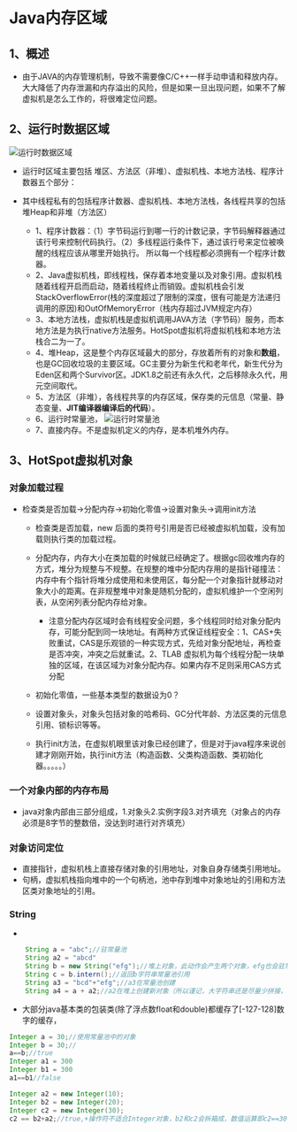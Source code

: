 # Java内存区域
## 1、概述
* 由于JAVA的内存管理机制，导致不需要像C/C++一样手动申请和释放内存。大大降低了内存泄漏和内存溢出的风险，但是如果一旦出现问题，如果不了解虚拟机是怎么工作的，将很难定位问题。
## 2、运行时数据区域
 ![运行时数据区域](https://user-gold-cdn.xitu.io/2018/4/27/16306a34cd8a4354?w=513&h=404&f=png&s=132068)
* 运行时区域主要包括 堆区、方法区（非堆）、虚拟机栈、本地方法栈、程序计数器五个部分：
* 其中线程私有的包括程序计数器、虚拟机栈、本地方法栈，各线程共享的包括堆Heap和非堆（方法区）
    
    * 1、程序计数器：（1）字节码运行到哪一行的计数记录，字节码解释器通过该行号来控制代码执行。（2）多线程运行条件下，通过该行号来定位被唤醒的线程应该从哪里开始执行。 所以每一个线程都必须拥有一个程序计数器。
    * 2、Java虚拟机栈，即线程栈，保存着本地变量以及对象引用。虚拟机栈随着线程开启而启动，随着线程终止而销毁。虚拟机栈会引发StackOverflowError(栈的深度超过了限制的深度，很有可能是方法递归调用的原因)和OutOfMemoryError（栈内存超过JVM规定内存）
    * 3、本地方法栈，虚拟机栈是虚拟机调用JAVA方法（字节码）服务，而本地方法是为执行native方法服务。HotSpot虚拟机将虚拟机栈和本地方法栈合二为一了。
    * 4、堆Heap，这是整个内存区域最大的部分，存放着所有的对象和**数组**，也是GC回收垃圾的主要区域。GC主要分为新生代和老年代，新生代分为Eden区和两个Survivor区。JDK1.8之前还有永久代，之后移除永久代，用元空间取代。
    * 5、方法区（非堆），各线程共享的内存区域，保存类的元信息（常量、静态变量、**JIT编译器编译后的代码**）。
    * 6、运行时常量池，
        ![运行时常量池](https://camo.githubusercontent.com/17620721a9f326a235aeec8956949cec03f3f125/687474703a2f2f6d792d626c6f672d746f2d7573652e6f73732d636e2d6265696a696e672e616c6979756e63732e636f6d2f31382d392d31342f32363033383433332e6a7067)
    * 7、直接内存。不是虚拟机定义的内存，是本机堆外内存。
## 3、HotSpot虚拟机对象
### 对象加载过程

* 检查类是否加载→分配内存→初始化零值→设置对象头→调用init方法
    
    * 检查类是否加载，new 后面的类符号引用是否已经被虚拟机加载，没有加载则执行类的加载过程。
    * 分配内存，内存大小在类加载的时候就已经确定了。根据gc回收堆内存的方式，堆分为规整与不规整。在规整的堆中分配内存用的是指针碰撞法：内存中有个指针将堆分成使用和未使用区，每分配一个对象指针就移动对象大小的距离。在非规整堆中对象是随机分配的，虚拟机维护一个空闲列表，从空闲列表分配内存给对象。

        * 注意分配内存区域时会有线程安全问题，多个线程同时给对象分配内存，可能分配到同一块地址。有两种方式保证线程安全：1、CAS+失败重试，CAS是乐观锁的一种实现方式，先给对象分配地址，再检查是否冲突，冲突之后就重试。2、TLAB 虚拟机为每个线程分配一块单独的区域，在该区域为对象分配内存。如果内存不足则采用CAS方式分配
    * 初始化零值，一些基本类型的数据设为0？
    * 设置对象头，对象头包括对象的哈希码、GC分代年龄、方法区类的元信息引用、锁标识等等。
    * 执行init方法，在虚拟机眼里该对象已经创建了，但是对于java程序来说创建才刚刚开始，执行init方法（构造函数、父类构造函数、类初始化器。。。。。）
### 一个对象内部的内存布局
* java对象内部由三部分组成，1.对象头2.实例字段3.对齐填充（对象占的内存必须是8字节的整数倍，没达到时进行对齐填充）
### 对象访问定位
* 直接指针，虚拟机栈上直接存储对象的引用地址，对象自身存储类引用地址。
* 句柄，虚拟机栈指向堆中的一个句柄池，池中存到堆中对象地址的引用和方法区类对象地址的引用。
### String
* 
```java
    String a = "abc";//驻常量池
    String a2 = "abcd"
    String b = new String("efg");//堆上对象，此动作会产生两个对象，efg也会驻常量池
    String c = b.intern();//返回b字符串常量池引用
    String a3 = "bcd"+"efg";//a3在常量池创建
    String a4 = a + a2;//a2在堆上创建新对象（所以谨记，大字符串还是尽量少拼接，使用StringBuilder）
```
* 大部分java基本类的包装类(除了浮点数float和double)都缓存了[-127-128]数字的缓存，
```java
Integer a = 30;//使用常量池中的对象
Integer b = 30;//
a==b;//true
Integer a1 = 300
Integer b1 = 300
a1==b1//false

Integer a2 = new Integer(10);
Integer b2 = new Integer(20);
Integer c2 = new Integer(30);
c2 == b2+a2;//true,+操作符不适合Integer对象，b2和c2会拆箱成，数值运算即c2==30，而Integer对象不能和值对象对比，所以c2会拆箱成30==30进行数值对比。
```